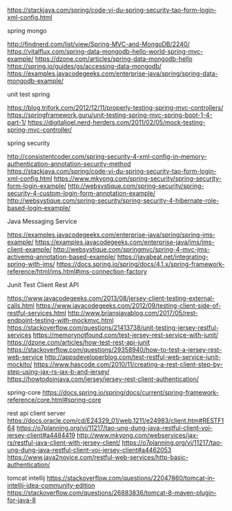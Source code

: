 
https://stackjava.com/spring/code-vi-du-spring-security-tao-form-login-xml-config.html

spring mongo

http://findnerd.com/list/view/Spring-MVC-and-MongoDB/2240/
https://vitalflux.com/spring-data-mongodb-hello-world-spring-mvc-example/
https://dzone.com/articles/spring-data-mongodb-hello
https://spring.io/guides/gs/accessing-data-mongodb/
https://examples.javacodegeeks.com/enterprise-java/spring/spring-data-mongodb-example/

unit test spring

https://blog.trifork.com/2012/12/11/properly-testing-spring-mvc-controllers/
https://springframework.guru/unit-testing-spring-mvc-spring-boot-1-4-part-1/
https://digitaljoel.nerd-herders.com/2011/02/05/mock-testing-spring-mvc-controller/

spring security

http://consistentcoder.com/spring-security-4-xml-config-in-memory-authentication-annotation-security-method
https://stackjava.com/spring/code-vi-du-spring-security-tao-form-login-xml-config.html
https://www.mkyong.com/spring-security/spring-security-form-login-example/
http://websystique.com/spring-security/spring-security-4-custom-login-form-annotation-example/
http://websystique.com/spring-security/spring-security-4-hibernate-role-based-login-example/

Java Messaging Service

https://examples.javacodegeeks.com/enterprise-java/spring/spring-jms-example/
https://examples.javacodegeeks.com/enterprise-java/jms/jms-client-example/
http://websystique.com/springmvc/spring-4-mvc-jms-activemq-annotation-based-example/
https://javabeat.net/integrating-spring-with-jms/
https://docs.spring.io/spring/docs/4.1.x/spring-framework-reference/html/jms.html#jms-connection-factory

Junit Test Client Rest API

https://www.javacodegeeks.com/2013/08/jersey-client-testing-external-calls.html
https://www.javacodegeeks.com/2012/09/testing-client-side-of-restful-services.html
http://www.briansjavablog.com/2017/05/rest-endpoint-testing-with-mockmvc.html
https://stackoverflow.com/questions/21413738/unit-testing-jersey-restful-services
https://memorynotfound.com/test-jersey-rest-service-with-junit/
https://dzone.com/articles/how-test-rest-api-junit
https://stackoverflow.com/questions/29358940/how-to-test-a-jersey-rest-web-service
http://appsdeveloperblog.com/test-restful-web-service-junit-mockito/
https://www.hascode.com/2010/11/creating-a-rest-client-step-by-step-using-jax-rs-jax-b-and-jersey/
https://howtodoinjava.com/jersey/jersey-rest-client-authentication/

spring-core
https://docs.spring.io/spring/docs/current/spring-framework-reference/core.html#spring-core

rest api client server
https://docs.oracle.com/cd/E24329_01/web.1211/e24983/client.htm#RESTF164
https://o7planning.org/vi/11217/tao-ung-dung-java-restful-client-voi-jersey-client#a4484419
http://www.mkyong.com/webservices/jax-rs/restful-java-client-with-jersey-client/
https://o7planning.org/vi/11217/tao-ung-dung-java-restful-client-voi-jersey-client#a4462053
https://www.java2novice.com/restful-web-services/http-basic-authentication/

tomcat intellij
https://stackoverflow.com/questions/22047860/tomcat-in-intellij-idea-community-edition
https://stackoverflow.com/questions/26883836/tomcat-8-maven-plugin-for-java-8
